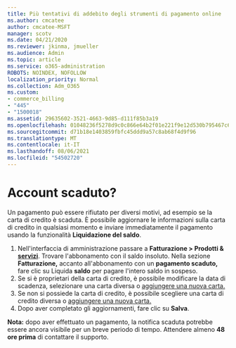```yaml
---
title: Più tentativi di addebito degli strumenti di pagamento online
ms.author: cmcatee
author: cmcatee-MSFT
manager: scotv
ms.date: 04/21/2020
ms.reviewer: jkinma, jmueller
ms.audience: Admin
ms.topic: article
ms.service: o365-administration
ROBOTS: NOINDEX, NOFOLLOW
localization_priority: Normal
ms.collection: Adm_O365
ms.custom:
- commerce_billing
- "445"
- "1500018"
ms.assetid: 29635602-3521-4663-9d85-d111f85b3a19
ms.openlocfilehash: 01048236f5278d9c0c866e64b2f01e221f9e12d530b795467c638387b111d85e
ms.sourcegitcommit: d71b18e1403859fbfc45ddd9a57c8ab68f4d9f96
ms.translationtype: MT
ms.contentlocale: it-IT
ms.lasthandoff: 08/06/2021
ms.locfileid: "54502720"
---
```

# <a name="past-due-account"></a>Account scaduto?

Un pagamento può essere rifiutato per diversi motivi, ad esempio se la carta di credito è scaduta. È possibile aggiornare le informazioni sulla carta di credito in qualsiasi momento e inviare immediatamente il pagamento usando la funzionalità **Liquidazione del saldo**.

1. Nell'interfaccia di amministrazione passare a **Fatturazione > Prodotti & [servizi](https://go.microsoft.com/fwlink/p/?linkid=842054)**.
Trovare l'abbonamento con il saldo insoluto. Nella sezione **Fatturazione,** accanto all'abbonamento con un **pagamento scaduto,** fare clic su Liquida **saldo** per pagare l'intero saldo in sospeso.
2. Se si è proprietari della carta di credito, è possibile modificare la data di scadenza, selezionare una carta diversa o [aggiungere una nuova carta.](/microsoft-365/commerce/billing-and-payments/manage-payment-methods)
3. Se non si possiede la carta di credito, è possibile scegliere una carta di credito diversa o [aggiungere una nuova carta.](/microsoft-365/commerce/billing-and-payments/manage-payment-methods)
4. Dopo aver completato gli aggiornamenti, fare clic su **Salva**.

**Nota:** dopo aver effettuato un pagamento, la notifica scaduta potrebbe essere ancora visibile per un breve periodo di tempo. Attendere almeno **48 ore prima** di contattare il supporto.
